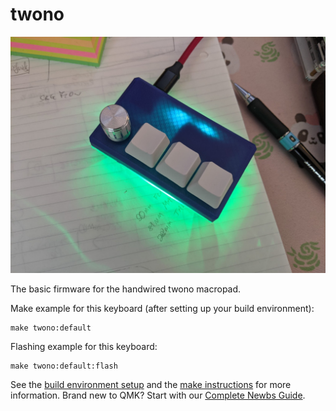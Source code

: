 # twono

![twono](images/twono.jpg)

The basic firmware for the handwired twono macropad.

Make example for this keyboard (after setting up your build environment):

    make twono:default

Flashing example for this keyboard:

    make twono:default:flash

See the [build environment setup](https://docs.qmk.fm/#/getting_started_build_tools) and the [make instructions](https://docs.qmk.fm/#/getting_started_make_guide) for more information. Brand new to QMK? Start with our [Complete Newbs Guide](https://docs.qmk.fm/#/newbs).
